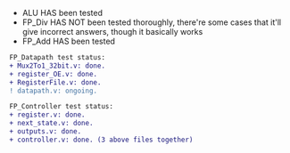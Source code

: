 * ALU HAS been tested
* FP_Div HAS NOT been tested thoroughly, there're some cases that it'll give incorrect answers, though it basically works
* FP_Add HAS been tested

```diff
FP_Datapath test status:
+ Mux2To1_32bit.v: done.
+ register_OE.v: done.
+ RegisterFile.v: done.
! datapath.v: ongoing.
```
```diff
FP_Controller test status:
+ register.v: done.
+ next_state.v: done.
+ outputs.v: done.
+ controller.v: done. (3 above files together)
```
